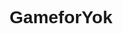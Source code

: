 # GameforYok
<!DOCTYPE html>
<html lang="th">
<head>
    <meta charset="UTF-8">
    <meta name="viewport" content="width=device-width, initial-scale=1.0">
    <title>เลือกคำตอบ</title>
    <style>
        body {
            font-family: Arial, sans-serif;
            text-align: center;
            padding-top: 50px;
        }

        .envelope {
            width: 100px;
            height: 100px;
            background-color: #f0e1c1;
            border-radius: 15px;
            margin: 0 auto;
            position: relative;
            cursor: pointer;
        }

        .envelope:before {
            content: "✉";
            font-size: 50px;
            position: absolute;
            top: 50%;
            left: 50%;
            transform: translate(-50%, -50%);
        }

        .options {
            margin-top: 20px;
        }

        .options button {
            padding: 10px 20px;
            margin: 10px;
            font-size: 16px;
            cursor: pointer;
            border: none;
            border-radius: 5px;
            transition: background-color 0.3s;
        }

        .options button:hover {
            background-color: #ccc;
        }

        .result {
            margin-top: 20px;
            font-size: 18px;
        }
    </style>
</head>
<body>

    <div class="envelope" onclick="openEnvelope()"></div>

    <div class="options" id="options" style="display: none;">
        <button onclick="selectAnswer('รัก')">รัก</button>
        <button onclick="selectAnswer('ไม่รัก')">ไม่รัก</button>
    </div>

    <div class="result" id="result"></div>

    <script>
        function openEnvelope() {
            document.getElementById('options').style.display = 'block';
        }

        function selectAnswer(answer) {
            document.getElementById('result').textContent = 'คุณเลือก: ' + answer;
        }
    </script>

</body>
</html>
